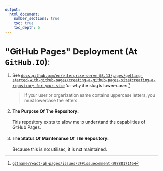 ```yaml
---
output:
  html_document:
    number_sections: true
    toc: true
    toc_depth: 6
---
```


# "GitHub Pages" Deployment (At `GitHub.IO`):

1.	See [`docs.github.com/en/enterprise-server@3.13/pages/getting-started-with-github-pages/creating-a-github-pages-site#creating-a-repository-for-your-site`](https://docs.github.com/en/enterprise-server@3.13/pages/getting-started-with-github-pages/creating-a-github-pages-site#creating-a-repository-for-your-site:~:text=If%20your%20user%20or%20organization%20name%20contains%20uppercase%20letters%2C%20you%20must%20lowercase%20the%20letters.) for why the slug is lower-case: [^1]

	> If your user or organization name contains uppercase letters, you must lowercase the letters.

	[^1]: [`gitname/react-gh-pages/issues/39#issuecomment-2988817146`](https://github.com/gitname/react-gh-pages/issues/39#issuecomment-2988817146)

1.	#### The Purpose Of The Repository:

	This repository exists to allow me to understand the capabilities of GitHub Pages.

1.	#### The Status Of Maintenance Of The Repository:

	Because this is not utilised, it is not maintained.
